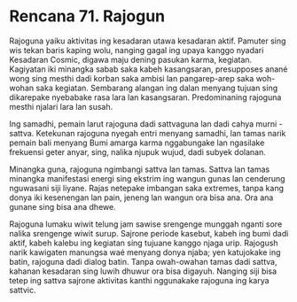 # Rencana 71. Rajogun

Rajoguna yaiku aktivitas ing kesadaran utawa kesadaran aktif. Pamuter sing wis tekan baris kaping wolu, nanging gagal ing upaya kanggo nyadari Kesadaran Cosmic, digawa maju dening pasukan karma, kegiatan. Kagiyatan iki minangka sabab saka kabeh kasangsaran, presupposes anané wong sing mesthi dadi korban saka ambisi lan pangarep-arep saka woh-wohan saka kegiatan. Sembarang alangan ing dalan menyang tujuan sing dikarepake nyebabake rasa lara lan kasangsaran. Predominaning rajoguna mesthi njalari lara lan susah.

Ing samadhi, pemain larut rajoguna dadi sattvaguna lan dadi cahya murni - sattva. Ketekunan rajoguna nyegah entri menyang samadhi, lan tamas narik pemain bali menyang Bumi amarga karma nggabungake lan ngasilake frekuensi geter anyar, sing, nalika njupuk wujud, dadi subyek dolanan.

Minangka guna, rajoguna ngimbangi sattva lan tamas. Sattva lan tamas minangka manifestasi energi sing ekstrim ing wangun gunas lan cenderung nguwasani siji liyane. Rajas netepake imbangan saka extremes, tanpa kang donya iki kesenengan lan pain, jeneng lan wangun ora bisa ana. Ora ana gunane sing bisa ana dhewe.

Rajoguna lumaku wiwit telung jam sawise srengenge munggah nganti sore nalika srengenge wiwit surup. Sajrone periode kasebut, kabeh ing bumi dadi aktif, kabeh kalebu ing kegiatan sing tujuane kanggo njaga urip. Rajogush narik kawigaten manungsa waé menyang donya njaba; yen katujokake ing batin, rajoguna dadi dialog batin. Tanpa owah-owahan tamas dadi sattva, kahanan kesadaran sing luwih dhuwur ora bisa digayuh. Nanging siji bisa tetep ing sattva sajrone aktivitas kanthi nggunakake rajoguna ing karya sattvic.
